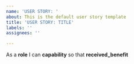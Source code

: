 ```yaml
---
name: 'USER STORY: '
about: This is the default user story template
title: 'USER STORY: TITLE'
labels: ''
assignees: ''

---
```


As a **role** I can **capability** so that **received_benefit**
